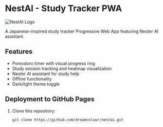 # NestAI - Study Tracker PWA

![NestAI Logo](assets/icons/icon-192x192.png)

A Japanese-inspired study tracker Progressive Web App featuring Nester AI assistant.

## Features

- Pomodoro timer with visual progress ring
- Study session tracking and heatmap visualization
- Nester AI assistant for study help
- Offline functionality
- Dark/light theme toggle

## Deployment to GitHub Pages

1. Clone this repository:
   ```bash
   git clone https://github.com/dreamcolour/nestai.git
